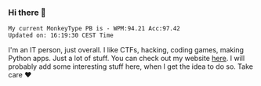 ### Hi there 👋
<!-- PB START -->
```
My current MonkeyType PB is - WPM:94.21 Acc:97.42
Updated on: 16:19:30 CEST Time
```
<!-- PB END -->
I'm an IT person, just overall. I like CTFs, hacking, coding games, making Python apps. Just a lot of stuff.
You can check out my website [here](https://skill3472.github.io/).
I will probably add some interesting stuff here, when I get the idea to do so. Take care ❤️
